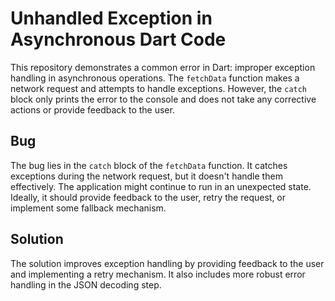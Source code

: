 # Unhandled Exception in Asynchronous Dart Code

This repository demonstrates a common error in Dart: improper exception handling in asynchronous operations. The `fetchData` function makes a network request and attempts to handle exceptions. However, the `catch` block only prints the error to the console and does not take any corrective actions or provide feedback to the user.

## Bug

The bug lies in the `catch` block of the `fetchData` function.  It catches exceptions during the network request, but it doesn't handle them effectively.  The application might continue to run in an unexpected state. Ideally, it should provide feedback to the user, retry the request, or implement some fallback mechanism.

## Solution

The solution improves exception handling by providing feedback to the user and implementing a retry mechanism. It also includes more robust error handling in the JSON decoding step.
